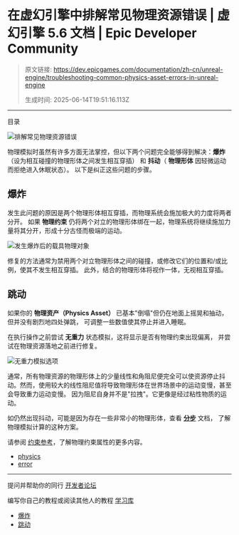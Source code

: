 # 在虚幻引擎中排解常见物理资源错误 | 虚幻引擎 5.6 文档 | Epic Developer Community

> 原文链接: https://dev.epicgames.com/documentation/zh-cn/unreal-engine/troubleshooting-common-physics-asset-errors-in-unreal-engine
> 
> 生成时间: 2025-06-14T19:51:16.113Z

---

目录

![排解常见物理资源错误](https://dev.epicgames.com/community/api/documentation/image/f0dc2097-7c7d-452a-8ef9-b325b0cbf76f?resizing_type=fill&width=1920&height=335)

物理模拟时虽然有许多方面无法掌控，但以下两个问题完全能够得到解决：**爆炸**（设为相互碰撞的物理形体之间发生相互穿插） 和 **抖动**（ **物理形体** 因轻微运动而拒绝进入休眠状态）。 以下是纠正这些问题的步骤。

## 爆炸

发生此问题的原因是两个物理形体相互穿插，而物理系统会施加极大的力度将两者分开。 如果 **物理约束** 仍将两个对立的物理形体绑在一起，物理系统将继续施加力量将其分开，形成十分古怪而极端的运动。

![发生爆炸后的载具物理对象](https://d1iv7db44yhgxn.cloudfront.net/documentation/images/0a106ed4-3997-49ba-bf0d-248c91b713c2/broken-physics-asset.png)

修复的方法通常为禁用两个对立物理形体之间的碰撞，或修改它们的位置和/或比例，使其不发生相互穿插。 此外，结合的物理形体将视作一体，无视相互穿插。

## 跳动

如果你的 **物理资产（Physics Asset）** 已基本"倒塌"但仍在地面上摇晃和抽动，但并没有剧烈地四处弹跳， 可调整一些数值使其停止并进入睡眠。

在执行操作之前尝试 **无重力** 状态模拟，这将显示是否有物理约束出现偏离， 并尝试在物理资源落地之前进行修复。

![无重力模拟选项](https://d1iv7db44yhgxn.cloudfront.net/documentation/images/b6ecaad2-2b9e-4ba6-98b0-1c201666301c/no-grav-simulation.png)

通常，所有物理资源的物理形体上的少量线性和角阻尼便完全可以使资源停止抖动。然而，使用较大的线性阻尼值将导致物理形体在世界场景中的运动变慢，甚至会导致重力运动变慢。 因为阻尼自身并不是"拉拽"。它更像是经过粘性物质的运动。

如仍然出现抖动，可能是因为存在一些非常小的物理形体，查看 **[分步](/documentation/zh-cn/unreal-engine/physics-sub-stepping-in-unreal-engine)** 文档， 了解物理模拟计算的这种方案。

请参阅 [约束参考](/documentation/zh-cn/unreal-engine/physics-constraint-reference-in-unreal-engine)，了解物理约束属性的更多内容。

-   [physics](https://dev.epicgames.com/community/search?query=physics)
-   [error](https://dev.epicgames.com/community/search?query=error)

* * *

提问并帮助你的同行 [开发者论坛](https://forums.unrealengine.com/categories?tag=unreal-engine)

编写你自己的教程或阅读其他人的教程 [学习库](https://dev.epicgames.com/community/unreal-engine/learning)

-   [爆炸](/documentation/zh-cn/unreal-engine/troubleshooting-common-physics-asset-errors-in-unreal-engine#%E7%88%86%E7%82%B8)
-   [跳动](/documentation/zh-cn/unreal-engine/troubleshooting-common-physics-asset-errors-in-unreal-engine#%E8%B7%B3%E5%8A%A8)